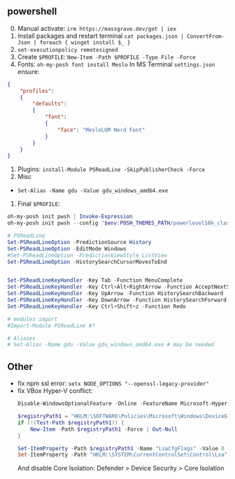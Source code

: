 ## powershell

0. Manual activate: `irm https://massgrave.dev/get | iex`
1. Install packages and restart terminal `cat packages.json | ConvertFrom-Json | foreach { winget install $_ }`
2. `set-executionpolicy remotesigned`
3. Create `$PROFILE`: `New-Item -Path $PROFILE -Type File -Force`
4. Fonts:
`oh-my-posh font install Meslo`
In MS Terminal `settings.json` ensure:
```json
{
    "profiles":
    {
        "defaults":
        {
            "font":
            {
                "face": "MesloLGM Nerd Font"
            }
        }
    }
}
```
1. Plugins:
`install-Module PSReadLine -SkipPublisherCheck -Force`
1. Misc
- `Set-Alias -Name gdu -Value gdu_windows_amd64.exe`
1. Final `$PROFILE`:
```ps1
oh-my-posh init pwsh | Invoke-Expression
oh-my-posh init pwsh --config "$env:POSH_THEMES_PATH/powerlevel10k_classic.omp.json" | Invoke-Expression

# PSReadLine
Set-PSReadLineOption -PredictionSource History
Set-PSReadLineOption -EditMode Windows
#Set-PSReadLineOption -PredictionViewStyle ListView
Set-PSReadLineOption -HistorySearchCursorMovesToEnd


Set-PSReadLineKeyHandler -Key Tab -Function MenuComplete
Set-PSReadLineKeyHandler -Key Ctrl+Alt+RightArrow -Function AcceptNextSuggestionWord
Set-PSReadLineKeyHandler -Key UpArrow -Function HistorySearchBackward
Set-PSReadLineKeyHandler -Key DownArrow -Function HistorySearchForward
Set-PSReadLineKeyHandler -Key Ctrl+Shift+z -Function Redo

# modules import
#Import-Module PSReadLine #?

# Aliases
# Set-Alias -Name gdu -Value gdu_windows_amd64.exe # may be needed
```

## Other
- fix npm ssl error: `setx NODE_OPTIONS "--openssl-legacy-provider"`
- fix VBox Hyper-V conflict:
    ```ps1
    Disable-WindowsOptionalFeature -Online -FeatureName Microsoft-Hyper-V-Hypervisor

    $registryPath1 = "HKLM:\SOFTWARE\Policies\Microsoft\Windows\DeviceGuard"
    if (!(Test-Path $registryPath1)) {
        New-Item -Path $registryPath1 -Force | Out-Null
    }

    Set-ItemProperty -Path $registryPath1 -Name "LsaCfgFlags" -Value 0
    Set-ItemProperty -Path "HKLM:\SYSTEM\CurrentControlSet\Control\Lsa" -Name "LsaCfgFlags" -Value 0
    ```
    And disable Core Isolation: Defender > Device Security > Core Isolation